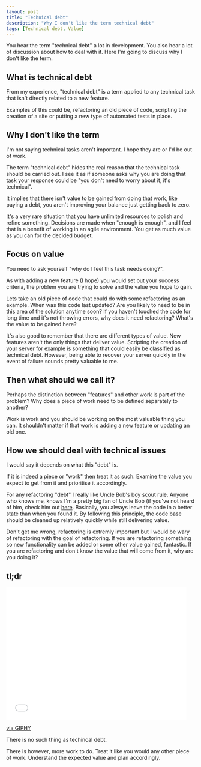 ```yaml
---
layout: post
title: "Technical debt"
description: "Why I don't like the term technical debt"
tags: [Technical debt, Value]
---
```


You hear the term "technical debt" a lot in development. You also hear a lot of discussion about how to deal with it.
Here I'm going to discuss why I don't like the term.

## What is technical debt

From my experience, "technical debt" is a term applied to any technical task that isn't directly related to a new feature.

Examples of this could be, refactoring an old piece of code, scripting the creation of a site or putting a new type of 
automated tests in place.

## Why I don't like the term

I'm not saying technical tasks aren't important. I hope they are or I'd be out of work.

The term "technical debt" hides the real reason that the technical task should be carried out. I see it as if someone asks why
you are doing that task your response could be "you don't need to worry about it, it's technical".

It implies that there isn't value to be gained from doing that work, like paying a debt, you aren't improving your balance just getting
back to zero.

It's a very rare situation that you have unlimited
resources to polish and refine something. Decisions are made when "enough is enough", and I feel that is a benefit of working in
an agile environment. You get as much value as you can for the decided budget.

## Focus on value

You need to ask yourself "why do I feel this task needs doing?".

As with adding a new feature (I hope) you would set out your success criteria, the problem you are trying to solve and the value you hope to gain.

Lets take an old piece of code that could do with some refactoring as an example.
When was this code last updated? Are you likely to need to be in this area of the solution anytime soon?
If you haven't touched the code for long time and it's not throwing errors, why does it need refactoring? What's the value to be
gained here?

It's also good to remember that there are different types of value. New features aren't the only things that deliver value.
Scripting the creation of your server for example is something that could easily be classified as technical debt.
However, being able to recover your server quickly in the event of failure sounds pretty valuable to me.

## Then what should we call it?

Perhaps the distinction between "features" and other work is part of the problem? Why does a piece of work need to be 
defined separately to another?

Work is work and you should be working on the most valuable thing you can. It shouldn't matter if that work is adding a new feature 
or updating an old one.

## How we should deal with technical issues

I would say it depends on what this "debt" is.

If it is indeed a piece or "work" then treat it as such. Examine the value you expect to get from it and prioritise it
accordingly.

For any refactoring "debt" I really like Uncle Bob's boy scout rule.
Anyone who knows me, knows I'm a pretty big fan of Uncle Bob (if you've not heard of him, check him out [here](https://sites.google.com/site/unclebobconsultingllc/). 
Basically, you always leave the code in a better state than when you found it. By following this principle, the code base should 
be cleaned up relatively quickly while still delivering value.

Don't get me wrong, refactoring is extremly important but I would be wary of refactoring with the goal of refactoring. If you are refactoring something so new functionality can be added or some other value gained, fantastic. 
If you are refactoring and don't know the value that will come from it, why are you doing it?

## tl;dr

<div class="slides-container">
<div class="center">
<iframe src="//giphy.com/embed/3o6Zt0hNCfak3QCqsw" width="480" height="352" frameBorder="0" class="giphy-embed" allowFullScreen></iframe><p><a href="http://giphy.com/gifs/the-matrix-there-is-no-spoon-3o6Zt0hNCfak3QCqsw">via GIPHY</a></p>
</div>
</div>

There is no such thing as techincal debt.

There is however, more work to do. Treat it like you would any other piece of work. Understand the expected value and
plan accordingly.



